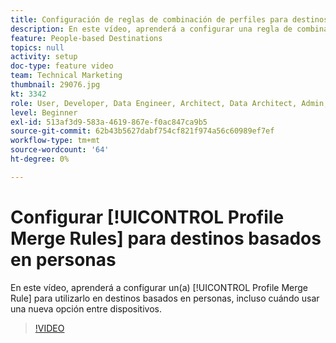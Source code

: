 ```yaml
---
title: Configuración de reglas de combinación de perfiles para destinos basados en personas
description: En este vídeo, aprenderá a configurar una regla de combinación de perfiles para utilizarla en destinos basados en personas, incluido cuándo utilizar una nueva opción entre dispositivos.
feature: People-based Destinations
topics: null
activity: setup
doc-type: feature video
team: Technical Marketing
thumbnail: 29076.jpg
kt: 3342
role: User, Developer, Data Engineer, Architect, Data Architect, Admin, Leader
level: Beginner
exl-id: 513af3d9-583a-4619-867e-f0ac847ca9b5
source-git-commit: 62b43b5627dabf754cf821f974a56c60989ef7ef
workflow-type: tm+mt
source-wordcount: '64'
ht-degree: 0%

---
```


# Configurar [!UICONTROL Profile Merge Rules] para destinos basados en personas

En este vídeo, aprenderá a configurar un(a) [!UICONTROL Profile Merge Rule] para utilizarlo en destinos basados en personas, incluso cuándo usar una nueva opción entre dispositivos.

>[!VIDEO](https://video.tv.adobe.com/v/29076/?quality=12)
